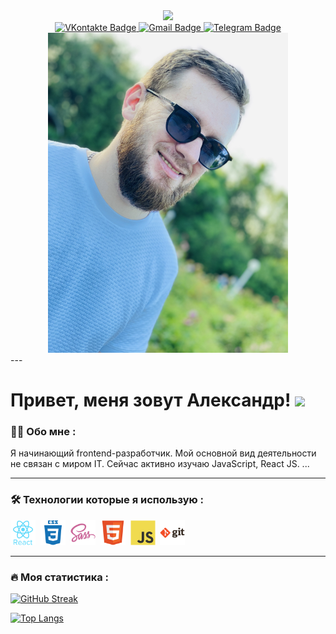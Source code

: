 <div id='header' align='center'>
  <img src="https://media.giphy.com/media/M9gbBd9nbDrOTu1Mqx/giphy.gif" width="100"/>
</div>
<div id='badge' align='center'>
<a href='https://vk.com/egorov.aleks'>
	<img src="https://img.shields.io/badge/VKontakte-blue?style=for-the-badge&logo=vk&logoColor=white" alt="VKontakte Badge"/>
</a>
<a href='mailto:egorov.dev@gmail.com'>
	<img src="https://img.shields.io/badge/Gmail-red?style=for-the-badge&logo=gmail&logoColor=white" alt="Gmail Badge"/>
</a>
<a href='https://t.me/EgorovAlexDev'>
	<img src="https://img.shields.io/badge/Telegram-blue?style=for-the-badge&logo=telegram&logoColor=white" alt="Telegram Badge"/>
</a>
</div>

<div align="center">
  <img src="./assets/my-photo.jpeg" width="384" height="512"/>
</div>
---

<h1 color='black'>
  Привет, меня зовут Александр!
  <img src="https://media.giphy.com/media/hvRJCLFzcasrR4ia7z/giphy.gif" width="30px"/>
</h1>

### :man_technologist: Обо мне :
Я начинающий frontend-разработчик. Мой основной вид деятельности не связан с миром IT. Сейчас активно изучаю JavaScript, React JS. ...

---

### :hammer_and_wrench: Технологии которые я использую :

<div>
  <img src="https://github.com/devicons/devicon/blob/master/icons/react/react-original-wordmark.svg" title="React" alt="React" width="40" height="40"/>&nbsp;
  <img src="https://github.com/devicons/devicon/blob/master/icons/css3/css3-plain-wordmark.svg"  title="CSS3" alt="CSS" width="40" height="40"/>&nbsp;
  <img src="https://github.com/devicons/devicon/blob/master/icons/sass/sass-original.svg"  title="SASS" alt="SCSS" width="40" height="40"/>&nbsp;
  <img src="https://github.com/devicons/devicon/blob/master/icons/html5/html5-original.svg" title="HTML5" alt="HTML" width="40" height="40"/>&nbsp;
  <img src="https://github.com/devicons/devicon/blob/master/icons/javascript/javascript-original.svg" title="JavaScript" alt="JavaScript" width="40" height="40"/>&nbsp;
  <img src="https://github.com/devicons/devicon/blob/master/icons/git/git-original-wordmark.svg" title="Git" **alt="Git" width="40" height="40"/>
</div>

---

### :fire: Моя статистика :

[![GitHub Streak](http://github-readme-streak-stats.herokuapp.com?user=by-Egorov&theme=github-dark-blue&border_radius=6&locale=ru)](https://git.io/streak-stats)

[![Top Langs](https://github-readme-stats.vercel.app/api/top-langs/?username=by-egorov&layout=compact&theme=github_dark)](https://github.com/anuraghazra/github-readme-stats)

